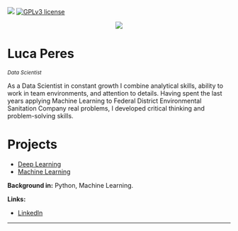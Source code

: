 [![](https://img.shields.io/badge/python-3.7+-blue.svg)](https://www.python.org/downloads/release/python-365/) [![GPLv3 license](https://img.shields.io/badge/License-GPLv3-blue.svg)](http://perso.crans.org/besson/LICENSE.html)

<p align="center">
  <img src="http://drstc.org/wp-content/uploads/2020/05/datascience.png" >
</p>

# Luca Peres
<sub>*Data Scientist*</sub>


As a Data Scientist in constant growth I combine analytical skills, ability to work in team environments, and attention to details. Having spent the last years applying Machine Learning to Federal District Environmental Sanitation Company real problems, I developed critical thinking and problem-solving skills.





# Projects


* [Deep Learning](https://github.com/lucapqg/Deep-Learning.git)
* [Machine Learning](https://github.com/lucapqg/Machine-Learning.git)





**Background in:** Python, Machine Learning.

**Links:**
* [LinkedIn](linkedin.com/in/luca-peres-bcc)



---




